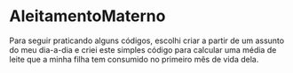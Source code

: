# AleitamentoMaterno
Para seguir praticando alguns códigos, escolhi criar a partir de um assunto do meu dia-a-dia e criei este simples código para calcular uma média de leite que a minha filha tem consumido no primeiro mês de vida dela.
